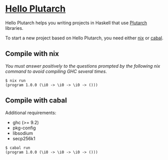 # [Hello Plutarch](https://github.com/tweag/hello-plutarch)

Hello Plutarch helps you writing projects in Haskell that use
[Plutarch](https://github.com/Plutonomicon/plutarch-plutus) libraries.

To start a new project based on Hello Plutarch, you need either
[nix](https://nixos.org) or [cabal](https://www.haskell.org/cabal/).

## Compile with nix

_You must answer positively to the questions prompted by the following nix
command to avoid compiling GHC several times._

```console
$ nix run
(program 1.0.0 (\i0 -> \i0 -> \i0 -> ()))
```

## Compile with cabal

Additional requirements:
- ghc (>= 9.2)
- pkg-config
- libsodium
- secp256k1

```console
$ cabal run
(program 1.0.0 (\i0 -> \i0 -> \i0 -> ()))
```
